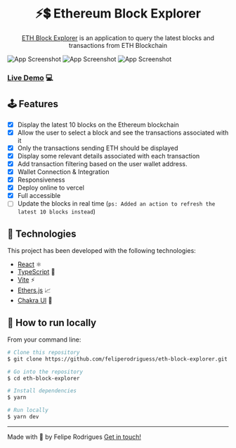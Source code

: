 <h1 align="center">
    ⚡💲 Ethereum Block Explorer
</h1>

<p align="center">
  <a href="https://eth-block-explorer-ten.vercel.app/">ETH Block Explorer</a> is an application to query the latest blocks and transactions from ETH Blockchain
</p>

![App Screenshot](https://res.cloudinary.com/dwrddgz8s/image/upload/v1647317184/eth-explorer-login.png) 
![App Screenshot](https://res.cloudinary.com/dwrddgz8s/image/upload/v1647317184/eth-explorer-home.png)
![App Screenshot](https://res.cloudinary.com/dwrddgz8s/image/upload/v1647317432/eth-explorer-transactions.png)

### [Live Demo](https://eth-block-explorer-ten.vercel.app/) 💻

## 🕹 Features
- [x] Display the latest 10 blocks on the Ethereum blockchain
- [x] Allow the user to select a block and see the transactions associated with it
- [x] Only the transactions sending ETH should be displayed
- [x] Display some relevant details associated with each transaction
- [x] Add transaction filtering based on the user wallet address.
- [x] Wallet Connection & Integration
- [x] Responsiveness
- [x] Deploy online to vercel
- [x] Full accessible 
- [ ] Update the blocks in real time (`ps: Added an action to refresh the latest 10 blocks instead`)

## 🚀 Technologies

This project has been developed with the following technologies:

- [React](https://reactjs.org/) ⚛
- [TypeScript](https://www.typescriptlang.org/) 💙
- [Vite](https://vitejs.dev/) ⚡️
- [Ethers.js](https://docs.ethers.io/v5/) 📈
- [Chakra UI](https://chakra-ui.com/) 💅

## 🐺 How to run locally

From your command line:

```bash
# Clone this repository
$ git clone https://github.com/feliperodriguess/eth-block-explorer.git

# Go into the repository
$ cd eth-block-explorer

# Install dependencies
$ yarn

# Run locally
$ yarn dev
```

---

Made with 🖤 by Felipe Rodrigues [Get in touch!](https://www.linkedin.com/in/feliperodriguess/)
